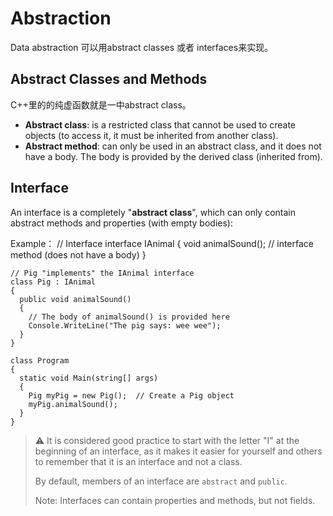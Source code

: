 # Abstraction

Data abstraction 可以用abstract classes 或者 interfaces来实现。

## Abstract Classes and Methods

C++里的的纯虚函数就是一中abstract class。

* **Abstract class**: is a restricted class that cannot be used to create objects (to access it, it must be inherited from another class).
* **Abstract method**: can only be used in an abstract class, and it does not have a body. The body is provided by the derived class (inherited from).


## Interface

An interface is a completely "**abstract class**", which can only contain abstract methods and properties (with empty bodies):

Example：
    // Interface
    interface IAnimal 
    {
      void animalSound(); // interface method (does not have a body)
    }

    // Pig "implements" the IAnimal interface
    class Pig : IAnimal 
    {
      public void animalSound() 
      {
        // The body of animalSound() is provided here
        Console.WriteLine("The pig says: wee wee");
      }
    }

    class Program 
    {
      static void Main(string[] args) 
      {
        Pig myPig = new Pig();  // Create a Pig object
        myPig.animalSound();
      }
    }

> :warning:  It is considered good practice to start with the letter "I" at the beginning of an interface, as it makes it easier for yourself and others to remember that it is an interface and not a class.
>
>  By default, members of an interface are `abstract` and `public`.
>
>  Note: Interfaces can contain properties and methods, but not fields.
